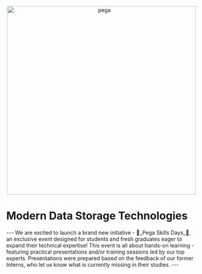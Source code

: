 <p align="center">
  <a href="https://www.pega.com">
    <img src="https://www.pega.com/themes/custom/pegawww_theme/images/pega-logo.svg" alt="pega" width="500">
  </a>
  <br/>
  <h1>Modern Data Storage Technologies</h1>
</p>
---
We are excited to launch a brand new initiative - 🌟_Pega Skills Days_🌟, an exclusive event designed for students and fresh graduates eager to expand their technical expertise! 
This event is all about hands-on learning - featuring practical presentations and/or training sessions led by our top experts. 
Presentations were prepared based on the feedback of our former Interns, who let us know what is currently missing in their studies.
--- 
<div align="center">
  
</div>


